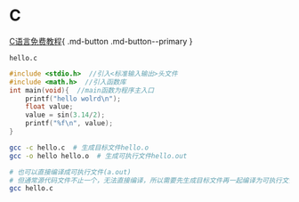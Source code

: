# C

[C语言免费教程](https://wangdoc.com/clang/intro.html){ .md-button .md-button--primary }

`hello.c`

```c
#include <stdio.h>  //引入<标准输入输出>头文件
#include <math.h>  //引入函数库
int main(void){  //main函数为程序主入口
    printf("hello wolrd\n");
    float value;
    value = sin(3.14/2);
    printf("%f\n", value);
}
```

```bash
gcc -c hello.c  # 生成目标文件hello.o
gcc -o hello hello.o  # 生成可执行文件hello.out

# 也可以直接编译成可执行文件(a.out)
# 但通常源代码文件不止一个，无法直接编译，所以需要先生成目标文件再一起编译为可执行文件
gcc hello.c
```
